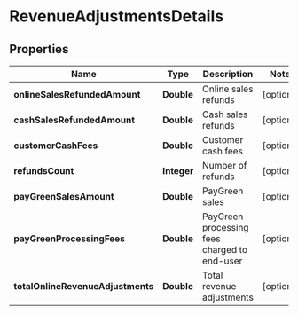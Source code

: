 
# RevenueAdjustmentsDetails

## Properties
Name | Type | Description | Notes
------------ | ------------- | ------------- | -------------
**onlineSalesRefundedAmount** | **Double** | Online sales refunds |  [optional]
**cashSalesRefundedAmount** | **Double** | Cash sales refunds |  [optional]
**customerCashFees** | **Double** | Customer cash fees |  [optional]
**refundsCount** | **Integer** | Number of refunds |  [optional]
**payGreenSalesAmount** | **Double** | PayGreen sales |  [optional]
**payGreenProcessingFees** | **Double** | PayGreen processing fees charged to end-user |  [optional]
**totalOnlineRevenueAdjustments** | **Double** | Total revenue adjustments |  [optional]



